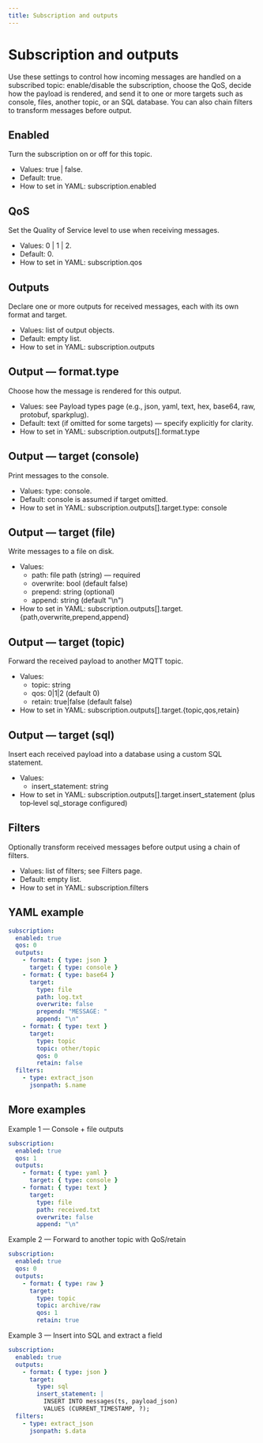 ```yaml
---
title: Subscription and outputs
---
```


Subscription and outputs
========================

Use these settings to control how incoming messages are handled on a subscribed topic: enable/disable the subscription, choose the QoS, decide how the payload is rendered, and send it to one or more targets such as console, files, another topic, or an SQL database. You can also chain filters to transform messages before output.

Enabled
-------
Turn the subscription on or off for this topic.
- Values: true | false.
- Default: true.
- How to set in YAML: subscription.enabled

QoS
---
Set the Quality of Service level to use when receiving messages.
- Values: 0 | 1 | 2.
- Default: 0.
- How to set in YAML: subscription.qos

Outputs
-------
Declare one or more outputs for received messages, each with its own format and target.
- Values: list of output objects.
- Default: empty list.
- How to set in YAML: subscription.outputs

Output — format.type
--------------------
Choose how the message is rendered for this output.
- Values: see Payload types page (e.g., json, yaml, text, hex, base64, raw, protobuf, sparkplug).
- Default: text (if omitted for some targets) — specify explicitly for clarity.
- How to set in YAML: subscription.outputs[].format.type

Output — target (console)
-------------------------
Print messages to the console.
- Values: type: console.
- Default: console is assumed if target omitted.
- How to set in YAML: subscription.outputs[].target.type: console

Output — target (file)
----------------------
Write messages to a file on disk.
- Values:
  - path: file path (string) — required
  - overwrite: bool (default false)
  - prepend: string (optional)
  - append: string (default "\n")
- How to set in YAML: subscription.outputs[].target.{path,overwrite,prepend,append}

Output — target (topic)
-----------------------
Forward the received payload to another MQTT topic.
- Values:
  - topic: string
  - qos: 0|1|2 (default 0)
  - retain: true|false (default false)
- How to set in YAML: subscription.outputs[].target.{topic,qos,retain}

Output — target (sql)
---------------------
Insert each received payload into a database using a custom SQL statement.
- Values:
  - insert_statement: string
- How to set in YAML: subscription.outputs[].target.insert_statement (plus top‑level sql_storage configured)

Filters
-------
Optionally transform received messages before output using a chain of filters.
- Values: list of filters; see Filters page.
- Default: empty list.
- How to set in YAML: subscription.filters

YAML example
------------
```yaml
subscription:
  enabled: true
  qos: 0
  outputs:
    - format: { type: json }
      target: { type: console }
    - format: { type: base64 }
      target:
        type: file
        path: log.txt
        overwrite: false
        prepend: "MESSAGE: "
        append: "\n"
    - format: { type: text }
      target:
        type: topic
        topic: other/topic
        qos: 0
        retain: false
  filters:
    - type: extract_json
      jsonpath: $.name
```


More examples
-------------
Example 1 — Console + file outputs
```yaml
subscription:
  enabled: true
  qos: 1
  outputs:
    - format: { type: yaml }
      target: { type: console }
    - format: { type: text }
      target:
        type: file
        path: received.txt
        overwrite: false
        append: "\n"
```

Example 2 — Forward to another topic with QoS/retain
```yaml
subscription:
  enabled: true
  qos: 0
  outputs:
    - format: { type: raw }
      target:
        type: topic
        topic: archive/raw
        qos: 1
        retain: true
```

Example 3 — Insert into SQL and extract a field
```yaml
subscription:
  enabled: true
  outputs:
    - format: { type: json }
      target:
        type: sql
        insert_statement: |
          INSERT INTO messages(ts, payload_json)
          VALUES (CURRENT_TIMESTAMP, ?);
  filters:
    - type: extract_json
      jsonpath: $.data
```
